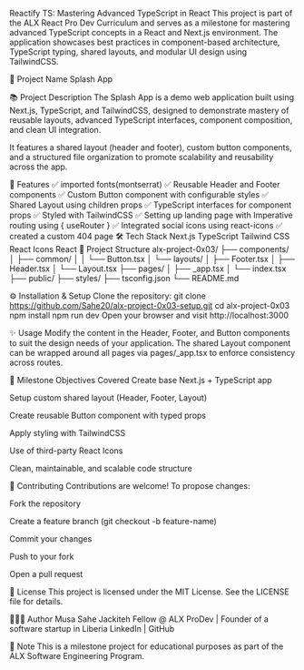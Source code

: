 
Reactify TS: Mastering Advanced TypeScript in React
This project is part of the ALX React Pro Dev Curriculum and serves as a milestone for mastering advanced TypeScript concepts in a React and Next.js environment. The application showcases best practices in component-based architecture, TypeScript typing, shared layouts, and modular UI design using TailwindCSS.

🚀 Project Name
Splash App

📚 Project Description
The Splash App is a demo web application built using Next.js, TypeScript, and TailwindCSS, designed to demonstrate mastery of reusable layouts, advanced TypeScript interfaces, component composition, and clean UI integration.

It features a shared layout (header and footer), custom button components, and a structured file organization to promote scalability and reusability across the app.

🧩 Features
✅ imported fonts(montserrat)
✅ Reusable Header and Footer components
✅ Custom Button component with configurable styles
✅ Shared Layout using children props
✅ TypeScript interfaces for component props
✅ Styled with TailwindCSS
✅ Setting up  landing page with Imperative routing using { useRouter }
✅ Integrated social icons using react-icons
✅ created a custom 404 page
🛠️ Tech Stack
Next.js
TypeScript
Tailwind CSS
React Icons
React
📁 Project Structure
alx-project-0x03/ ├── components/ │ ├── common/ │ │ └── Button.tsx │ └── layouts/ │ ├── Footer.tsx │ ├── Header.tsx │ └── Layout.tsx ├── pages/ │ ├── _app.tsx │ └── index.tsx ├── public/ ├── styles/ ├── tsconfig.json └── README.md

⚙️ Installation & Setup
Clone the repository:
git clone https://github.com/Sahe20/alx-project-0x03-setup.git
cd alx-project-0x03
npm install npm run dev Open your browser and visit http://localhost:3000

✨ Usage
Modify the content in the Header, Footer, and Button components to suit the design needs of your application. The shared Layout component can be wrapped around all pages via pages/_app.tsx to enforce consistency across routes.

📌 Milestone Objectives Covered
Create base Next.js + TypeScript app

Setup custom shared layout (Header, Footer, Layout)

Create reusable Button component with typed props

Apply styling with TailwindCSS

Use of third-party React Icons

Clean, maintainable, and scalable code structure

🤝 Contributing
Contributions are welcome! To propose changes:

Fork the repository

Create a feature branch (git checkout -b feature-name)

Commit your changes

Push to your fork

Open a pull request

📃 License
This project is licensed under the MIT License. See the LICENSE file for details.

👨🏾‍💻 Author
Musa Sahe Jackiteh Fellow @ ALX ProDev | Founder of a software startup in Liberia LinkedIn | GitHub

📌 Note
This is a milestone project for educational purposes as part of the ALX Software Engineering Program.
